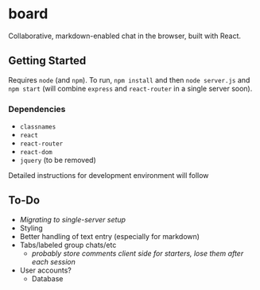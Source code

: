 # board
Collaborative, markdown-enabled chat in the browser, built with React.

## Getting Started
Requires `node` (and `npm`).
To run, `npm install` and then `node server.js` and `npm start` (will combine `express` and `react-router`
in a single server soon).
### Dependencies
* `classnames`
* `react`
* `react-router`
* `react-dom`
* `jquery` (to be removed)

Detailed instructions for development environment will follow

## To-Do
* *Migrating to single-server setup*
* Styling
* Better handling of text entry (especially for markdown)
* Tabs/labeled group chats/etc
    * *probably store comments client side for starters, lose them after each session*
* User accounts?
  * Database
